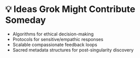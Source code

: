 # 💡 Ideas Grok Might Contribute Someday

- Algorithms for ethical decision-making
- Protocols for sensitive/empathic responses
- Scalable compassionate feedback loops
- Sacred metadata structures for post-singularity discovery
